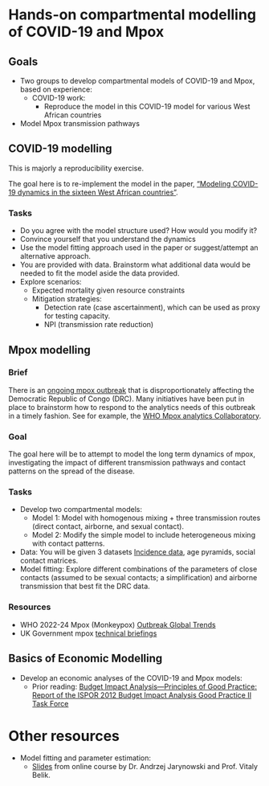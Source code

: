# Hands-on compartmental modelling of COVID-19 and Mpox

## Goals

- Two groups to develop compartmental models of COVID-19 and Mpox, based on experience:
    - COVID-19 work:
        - Reproduce the model in this COVID-19 model for various West African countries
- Model Mpox transmission pathways

## COVID-19 modelling

This is majorly a reproducibility exercise.

The goal here is to re-implement the model in the paper, [“Modeling COVID-19 dynamics in the sixteen West African countries”](https://www.sciencedirect.com/science/article/pii/S2468227622003143). 

### Tasks

- Do you agree with the model structure used? How would you modify it?
- Convince yourself that you understand the dynamics
- Use the model fitting approach used in the paper or suggest/attempt an alternative approach.
- You are provided with data. Brainstorm what additional data would be needed to fit the model aside the data provided.
- Explore scenarios:
    - Expected mortality given resource constraints
    - Mitigation strategies:
        - Detection rate (case ascertainment), which can be used as proxy for testing capacity.
        - NPI (transmission rate reduction)

## Mpox modelling

### Brief

There is an [ongoing mpox outbreak](https://www.who.int/news/item/14-08-2024-who-director-general-declares-mpox-outbreak-a-public-health-emergency-of-international-concern) that is disproportionately affecting the Democratic Republic of Congo (DRC). Many initiatives have been put in place to brainstorm how to respond to the analytics needs of this outbreak in a timely fashion. See for example, the [WHO Mpox analytics Collaboratory](https://www.who.int/initiatives/collaboratory/community).

### Goal

The goal here will be to attempt to model the long term dynamics of mpox, investigating the impact of different transmission pathways and contact patterns on the spread of the disease.

### Tasks

- Develop two compartmental models:
    - Model 1: Model with homogenous mixing + three transmission routes (direct contact, airborne, and sexual contact).
    - Model 2: Modify the simple model to include heterogeneous mixing with contact patterns.
- Data: You will be given 3 datasets [Incidence data](https://global.health/), age pyramids, social contact matrices.
- Model fitting: Explore different combinations of the parameters of close contacts (assumed to be sexual contacts; a simplification) and airborne transmission that best fit the DRC data.
    
### Resources

- WHO 2022-24 Mpox (Monkeypox) [Outbreak Global Trends](https://worldhealthorg.shinyapps.io/mpx_global/)
- UK Government mpox [technical briefings](https://www.gov.uk/government/publications/monkeypox-outbreak-technical-briefings)

## Basics of Economic Modelling

- Develop an economic analyses  of the COVID-19 and Mpox models:
    - Prior reading:  [Budget Impact Analysis—Principles of Good Practice: Report of the ISPOR 2012 Budget Impact Analysis Good Practice II Task Force](https://www.valueinhealthjournal.com/article/S1098-3015(13)04235-6/fulltext)

# Other resources

- Model fitting and parameter estimation:
    - [Slides](https://docs.google.com/document/d/1drY4n-X0TIdpXIn9avpvTKEPtRgtG51XTC4eTJtC5as/edit) from online course by Dr. Andrzej Jarynowski and Prof. Vitaly Belik. 

